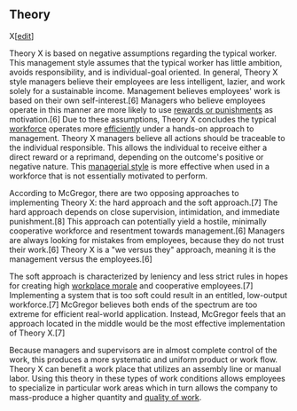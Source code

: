## Theory
X[[edit](/w/index.php?title=Theory\_X\_and\_Theory\_Y&action=edit&section=2 "Edit
section: Theory X")]

Theory X is based on negative assumptions regarding the typical worker. This
management style assumes that the typical worker has little ambition, avoids
responsibility, and is individual-goal oriented. In general, Theory X style
managers believe their employees are less intelligent, lazier, and work solely
for a sustainable income. Management believes employees' work is based on
their own self-interest.[6] Managers who believe employees operate in this
manner are more likely to use [rewards or
punishments](/wiki/Transactional\_leadership "Transactional leadership") as
motivation.[6] Due to these assumptions, Theory X concludes the typical
[workforce](/wiki/Workforce "Workforce") operates more
[efficiently](/wiki/Efficiency\_\(economics\) "Efficiency \(economics\)") under
a hands-on approach to management. Theory X managers believe all actions
should be traceable to the individual responsible. This allows the individual
to receive either a direct reward or a reprimand, depending on the outcome's
positive or negative nature. This [managerial style](/wiki/Managerial\_style
"Managerial style") is more effective when used in a workforce that is not
essentially motivated to perform.

According to McGregor, there are two opposing approaches to implementing
Theory X: the hard approach and the soft approach.[7] The hard approach
depends on close supervision, intimidation, and immediate punishment.[8] This
approach can potentially yield a hostile, minimally cooperative workforce and
resentment towards management.[6] Managers are always looking for mistakes
from employees, because they do not trust their work.[6] Theory X is a "we
versus they" approach, meaning it is the management versus the employees.[6]

The soft approach is characterized by leniency and less strict rules in hopes
for creating high [workplace morale](/wiki/Employee\_morale "Employee morale")
and cooperative employees.[7] Implementing a system that is too soft could
result in an entitled, low-output workforce.[7] McGregor believes both ends of
the spectrum are too extreme for efficient real-world application. Instead,
McGregor feels that an approach located in the middle would be the most
effective implementation of Theory X.[7]

Because managers and supervisors are in almost complete control of the work,
this produces a more systematic and uniform product or work flow. Theory X can
benefit a work place that utilizes an assembly line or manual labor. Using
this theory in these types of work conditions allows employees to specialize
in particular work areas which in turn allows the company to mass-produce a
higher quantity and [quality of work](/wiki/Product\_quality "Product
quality").
